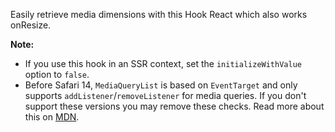 Easily retrieve media dimensions with this Hook React which also works onResize.

**Note:**

- If you use this hook in an SSR context, set the `initializeWithValue` option to `false`.
- Before Safari 14, `MediaQueryList` is based on `EventTarget` and only supports `addListener`/`removeListener` for media queries. If you don't support these versions you may remove these checks. Read more about this on [MDN](https://developer.mozilla.org/en-US/docs/Web/API/MediaQueryList/addListener).
